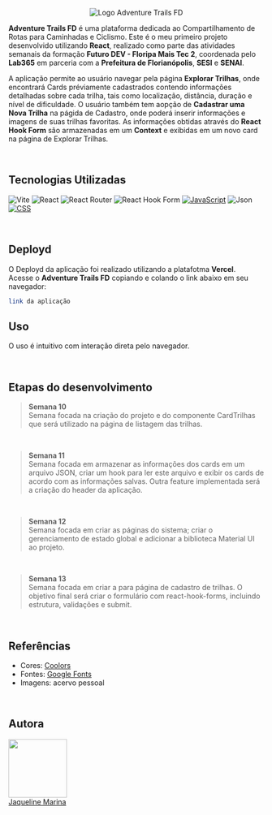 <p align="center">
  <img src="https://github.com/jaquelinemarina/Adveture-Trails-FD/assets/153782247/6f296d84-50c9-4628-a12c-1cad068738e3" alt="Logo Adventure Trails FD">
</p>

  **Adventure Trails FD** é uma plataforma dedicada ao Compartilhamento de Rotas para Caminhadas e Ciclismo. Este é o meu primeiro projeto desenvolvido utilizando **React**, realizado como parte das atividades semanais da formação **Futuro DEV - Floripa Mais Tec 2**, coordenada pelo **Lab365** em parceria com a **Prefeitura de Florianópolis**, **SESI** e **SENAI**.

  A aplicação permite ao usuário navegar pela página **Explorar Trilhas**, onde encontrará Cards préviamente cadastrados contendo informações detalhadas sobre cada trilha, tais como localização, distância, duração e nível de dificuldade.
  O usuário também tem aopção de **Cadastrar uma Nova Trilha** na págida de Cadastro, onde poderá inserir informações e imagens de suas trilhas favoritas.
  As informações obtidas através do **React Hook Form** são armazenadas em um **Context** e exibidas em um novo card na página de Explorar Trilhas.
 
<br>

## Tecnologias Utilizadas

![Vite](https://img.shields.io/badge/Vite-B73BFE?style=for-the-badge&logo=vite&logoColor=FFD62E)
![React](https://img.shields.io/badge/react-%2320232a.svg?style=for-the-badge&logo=react&logoColor=%2361DAFB)
![React Router](https://img.shields.io/badge/React_Router-CA4245?style=for-the-badge&logo=react-router&logoColor=white)
![React Hook Form](https://img.shields.io/badge/React%20Hook%20Form-%23EC5990.svg?style=for-the-badge&logo=reacthookform&logoColor=white)
[![JavaScript](https://img.shields.io/badge/JavaScript-F7DF1E?style=for-the-badge&logo=javascript&logoColor=black)](https://developer.mozilla.org/en-US/docs/Web/JavaScript)
![Json](https://img.shields.io/badge/json-5E5C5C?style=for-the-badge&logo=json&logoColor=white)
[![CSS](https://img.shields.io/badge/CSS.module-1572B6?style=for-the-badge&logo=css3&logoColor=white)](https://developer.mozilla.org/en-US/docs/Web/CSS)


<br>

## Deployd
O Deployd da aplicação foi realizado utilizando a platafotma **Vercel**. <br>
Acesse o **Adventure Trails FD** copiando e colando o link abaixo em seu navegador:

```bash
link da aplicação
```

## Uso

O uso é intuitivo com interação direta pelo navegador.

<br>

## Etapas do desenvolvimento 
> <b> Semana 10 </b> <br>
> Semana focada na criação do projeto e do componente CardTrilhas que será utilizado na página de listagem das trilhas.

<br>

> <b> Semana 11 </b> <br>
> Semana focada em armazenar as informações dos cards em um arquivo JSON, criar um hook para ler este arquivo e exibir os cards de acordo com as informações salvas.
> Outra feature implementada será a criação do header da aplicação.

<br>

><b> Semana 12 </b> <br>
Semana focada em criar as páginas do sistema; criar o gerenciamento de estado global e adicionar a biblioteca Material UI ao projeto.

<br>

><b> Semana 13 </b> <br>
Semana focada em criar a para página de cadastro de trilhas. O objetivo final será criar o formulário com react-hook-forms, incluindo estrutura, validações e submit.

<br>

## Referências

- Cores: [ Coolors ](https://coolors.com/)
- Fontes: [ Google Fonts](https://fonts.google.com/)
- Imagens: acervo pessoal

<br>

## Autora

[<img loading="lazy" src="https://avatars.githubusercontent.com/u/153782247?v=4" width=115><br>Jaqueline Marina](www.linkedin.com/in/jaquelinemarina)  
